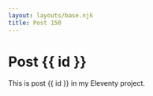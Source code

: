```yaml
---
layout: layouts/base.njk
title: Post 150
---
```


# Post {{ id }}

This is post {{ id }} in my Eleventy project.

